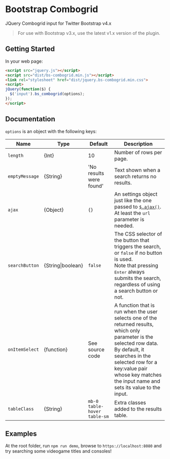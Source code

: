 # Bootstrap Combogrid

JQuery Combogrid input for Twitter Bootstrap v4.x

> For use with Bootstrap v3.x, use the latest v1.x version of the plugin.

## Getting Started

In your web page:

```html
<script src="jquery.js"></script>
<script src="dist/bs-combogrid.min.js"></script>
<link rel="stylesheet" href="dist/jquery.bs-combogrid.min.css">
<script>
jQuery(function($) {
  $('input').bs_combogrid(options);
});
</script>
```

## Documentation
`options` is an object with the following keys:

| Name | Type | Default | Description |
| --- | --- | --- | --- |
| `length` | {Int} | 10 | Number of rows per page. |
| `emptyMessage` | {String} | 'No results were found' | Text shown when a search returns no results. |
| `ajax` | {Object} | `{}` | An settings object just like the one passed to [`$.ajax()`](http://api.jquery.com/jquery.ajax/#jQuery-ajax-settings).<br />At least the `url` parameter is needed. |
| `searchButton` | {String\|boolean} | `false` | The CSS selector of the button that triggers the search, or `false` if no button is used.<br />Note that pressing <kbd>Enter</kbd> always submits the search, regardless of using a search button or not. |
| `onItemSelect` | {function} | See source code | A function that is run when the user selects one of the returned results, which only parameter is the selected row data.<br />By default, it searches in the selected row for a key:value pair whose key matches the input name and sets its value to the input. |
| `tableClass` | {String} | `mb-0 table-hover table-sm` | Extra classes added to the results table. |

## Examples

At the root folder, run `npm run demo`, browse to `https://localhost:8080` and try searching some videogame titles and consoles!
